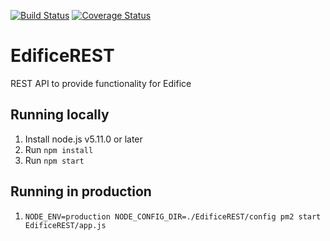 [![Build Status](https://travis-ci.org/EdificeMC/EdificeREST.svg?branch=master)](https://travis-ci.org/EdificeMC/EdificeREST) [![Coverage Status](https://coveralls.io/repos/github/EdificeMC/EdificeREST/badge.svg?branch=master)](https://coveralls.io/github/EdificeMC/EdificeREST?branch=master)

# EdificeREST
REST API to provide functionality for Edifice

## Running locally
1. Install node.js v5.11.0 or later
1. Run `npm install`
1. Run `npm start`

## Running in production
1. `NODE_ENV=production NODE_CONFIG_DIR=./EdificeREST/config pm2 start EdificeREST/app.js`

